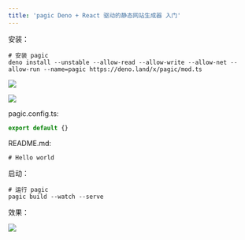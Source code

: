 ```yaml
---
title: 'pagic Deno + React 驱动的静态网站生成器 入门'
---   
```

安装：

```
# 安装 pagic
deno install --unstable --allow-read --allow-write --allow-net --allow-run --name=pagic https://deno.land/x/pagic/mod.ts
```

![](https://img-blog.csdnimg.cn/20210910105934798.png?x-oss-processimage/watermark,type_ZHJvaWRzYW5zZmFsbGJhY2s,shadow_50,text_Q1NETiBA5b6Q5ZCM5L-d,size_20,color_FFFFFF,t_70,g_se,x_16)

![](https://img-blog.csdnimg.cn/20210910110003759.png?x-oss-processimage/watermark,type_ZHJvaWRzYW5zZmFsbGJhY2s,shadow_50,text_Q1NETiBA5b6Q5ZCM5L-d,size_13,color_FFFFFF,t_70,g_se,x_16)

pagic.config.ts:

```javascript
export default {}
```

README.md:

```
# Hello world
```

启动：

```
# 运行 pagic
pagic build --watch --serve
```

效果：

![](https://img-blog.csdnimg.cn/20210910110203443.png?x-oss-processimage/watermark,type_ZHJvaWRzYW5zZmFsbGJhY2s,shadow_50,text_Q1NETiBA5b6Q5ZCM5L-d,size_20,color_FFFFFF,t_70,g_se,x_16)